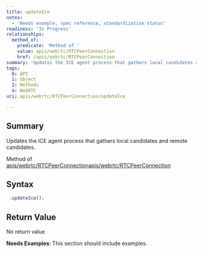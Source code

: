 ```yaml
---
title: updateIce
notes:
  - 'Needs example, spec reference, standardization status'
readiness: 'In Progress'
relationships:
  method_of:
    predicate: 'Method of '
    value: apis/webrtc/RTCPeerConnection
    href: /apis/webrtc/RTCPeerConnection
summary: 'Updates the ICE agent process that gathers local candidates and remote candidates.'
tags:
  0: API
  1: Object
  2: Methods
  4: WebRTC
uri: apis/webrtc/RTCPeerConnection/updateIce

---
```

## <span>Summary</span>

Updates the ICE agent process that gathers local candidates and remote candidates.

Method of [apis/webrtc/RTCPeerConnection](/apis/webrtc/RTCPeerConnection)[apis/webrtc/RTCPeerConnection](/apis/webrtc/RTCPeerConnection)

## <span>Syntax</span>

``` js
 .updateIce();
```

## <span>Return Value</span>

No return value

**Needs Examples**: This section should include examples.


